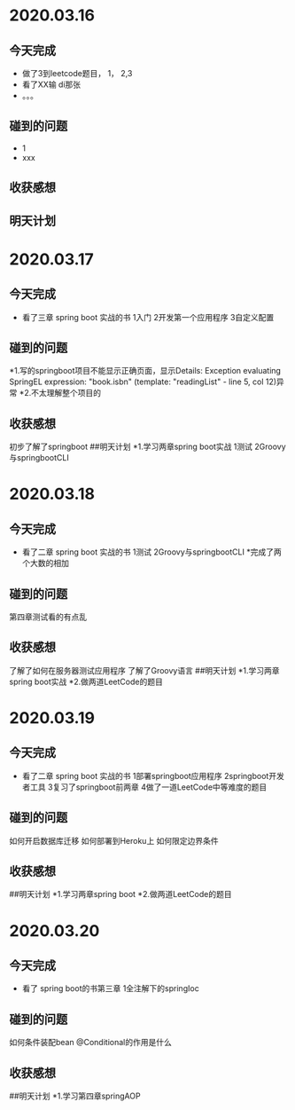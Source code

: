 # 2020.03.16
## 今天完成
* 做了3到leetcode题目， 1， 2,3
* 看了XX输 di那张
* 。。。
## 碰到的问题
* 1 
* xxx


## 收获感想
## 明天计划

# 2020.03.17
## 今天完成
* 看了三章 spring boot 实战的书
1入门
2开发第一个应用程序
3自定义配置
## 碰到的问题
*1.写的springboot项目不能显示正确页面，显示Details: Exception evaluating SpringEL expression: "book.isbn" (template: "readingList" - line 5, col 12)异常
*2.不太理解整个项目的
## 收获感想
初步了解了springboot
##明天计划
*1.学习两章spring boot实战
1测试
2Groovy与springbootCLI

# 2020.03.18
## 今天完成
* 看了二章 spring boot 实战的书
1测试
2Groovy与springbootCLI
*完成了两个大数的相加
## 碰到的问题
第四章测试看的有点乱
## 收获感想
了解了如何在服务器测试应用程序
了解了Groovy语言
##明天计划
*1.学习两章spring boot实战
*2.做两道LeetCode的题目

# 2020.03.19
## 今天完成
* 看了二章 spring boot 实战的书
1部署springboot应用程序
2springboot开发者工具
3复习了springboot前两章
4做了一道LeetCode中等难度的题目
## 碰到的问题
如何开启数据库迁移
如何部署到Heroku上
如何限定边界条件
## 收获感想
##明天计划
*1.学习两章spring boot
*2.做两道LeetCode的题目

# 2020.03.20
## 今天完成
* 看了 spring boot的书第三章
1全注解下的springIoc
## 碰到的问题
如何条件装配bean
@Conditional的作用是什么
## 收获感想
##明天计划
*1.学习第四章springAOP